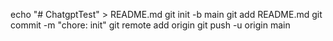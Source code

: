 echo "# ChatgptTest" > README.md
git init -b main
git add README.md
git commit -m "chore: init"
git remote add origin <repo-URL>
git push -u origin main
